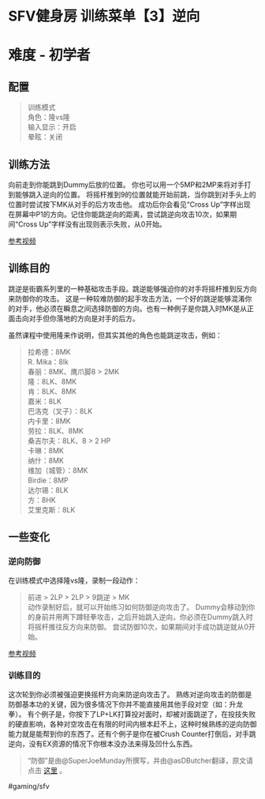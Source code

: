 # SFV健身房 训练菜单【3】逆向
# 难度 - 初学者
## 配置
> 训练模式  
> 角色：隆vs隆  
> 输入显示：开启  
> 晕眩：关闭  

## 训练方法
向前走到你能跳到Dummy后放的位置。
你也可以用一个5MP和2MP来将对手打到能够跳入逆向的位置。
将摇杆推到9的位置就能开始前跳，当你跳到对手头上的位置时尝试按下MK从对手的后方攻击他。
成功后你会看见“Cross Up”字样出现在屏幕中P1的方向。记住你能跳逆向的距离，尝试跳逆向攻击10次，如果期间“Cross Up”字样没有出现则表示失败，从0开始。

[参考视频](https://www.youtube.com/watch?v=a2nxlLfqq-I)

## 训练目的
跳逆是街霸系列里的一种基础攻击手段。跳逆能够强迫你的对手将摇杆推到反方向来防御你的攻击。
这是一种较难防御的起手攻击方法，一个好的跳逆能够混淆你的对手，他必须在瞬息之间选择防御的方向。也有一种例子是你跳入时MK是从正面击向对手但你落地的方向是对手的后方。

虽然课程中使用隆来作说明，但其实其他的角色也能跳逆攻击，例如：
> 拉希德：8MK  
> R. Mika：8lk  
> 春丽：8MK、鹰爪脚8 > 2MK  
> 隆：8LK、8MK  
> 肯：8LK、8MK  
> 嘉米：8LK  
> 巴洛克（叉子）：8LK  
> 内卡里：8MK  
> 劳拉：8LK、8MK  
> 桑吉尔夫：8LK、8 > 2 HP  
> 卡琳：8MK  
> 纳什：8MK  
> 维加（城管）：8MK  
> Birdie：8MP  
> 达尔锡：8LK  
> 方：8HK  
> 艾里克斯：8LK  

## 一些变化
### 逆向防御
在训练模式中选择隆vs隆，录制一段动作：
> 前进 > 2LP > 2LP > 9跳逆 > MK  
动作录制好后，就可以开始练习如何防御逆向攻击了。
Dummy会移动到你的身前并用两下蹲轻拳攻击，之后开始跳入逆向，你必须在Dummy跳入时将摇杆推往反方向来防御。
尝试防御10次，如果期间对手成功跳逆就从0开始。

[参考视频](https://www.youtube.com/watch?v=fFCWG7omFkQ)

### 训练目的
这次轮到你必须被强迫更换摇杆方向来防逆向攻击了。
熟练对逆向攻击的防御是防御基本功的关键，因为很多情况下你并不能直接用其他手段对空（如：升龙拳）。
有个例子是，你按下了LP+LK打算投对面时，却被对面跳逆了，在投技失败的硬直影响，各种对空攻击在有限的时间内根本赶不上，这种时候熟练的逆向防御能力就是能帮到你的东西了。还有个例子是你在被Crush Counter打倒后，对手跳逆向，没有EX资源的情况下你根本没办法来得及凹什么东西。

> “防御”是由@SuperJoeMunday所撰写，并由@asDButcher翻译，原文请点击 [这里](https://www.reddit.com/r/StreetFighter/comments/4eqyp8/giefs_gym_cross_ups_a_practical_lesson_on/) 。  

#gaming/sfv